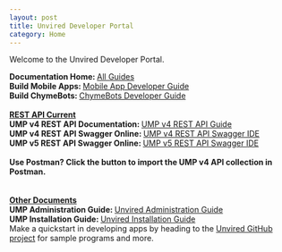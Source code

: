 ```yaml
---
layout: post
title: Unvired Developer Portal
category: Home
---
```


Welcome to the Unvired Developer Portal.

<div class="message">
<strong>Documentation Home: </strong><a href="https://unvired.atlassian.net/wiki/" target="_blank">All Guides</a>
<br>
<strong>Build Mobile Apps:  </strong><a href="https://unvired.atlassian.net/wiki/spaces/UNVIRED/overview" target="_blank">Mobile App Developer Guide</a>
<br>
<strong>Build ChymeBots:  </strong><a href="https://unvired.atlassian.net/wiki/spaces/CHYME/pages/37781549/Chyme+Development+Guide" target="_blank">ChymeBots Developer Guide</a>
<br><br>
<strong><u>REST API Current</u></strong>
<br>
<strong>UMP v4 REST API Documentation: </strong><a href="https://unvired.atlassian.net/wiki/spaces/UNVIRED/pages/159384111/UMP+REST+API+Guide" target="_blank">UMP v4 REST API Guide</a>
<br>
<strong>UMP v4 REST API Swagger Online: </strong><a href="https://app.swaggerhub.com/apis-docs/unvired/UMP-4-Rest-API/V2-Release-2018" target="_blank">UMP v4 REST API Swagger IDE</a>
<br>
<strong>UMP v5 REST API Swagger Online: </strong><a href="https://app.swaggerhub.com/apis-docs/unvired/UMP-5-Rest-API/V2-Release-2019-2" target="_blank">UMP v5 REST API Swagger IDE</a>
<br>
<br>
<strong>Use Postman? Click the button to import the UMP v4 API collection in Postman.</strong>
<div class="postman-run-button"
data-postman-action="collection/import"
data-postman-var-1="a6a2672ed2f3614a7f46"></div>
<script type="text/javascript">
  (function (p,o,s,t,m,a,n) {
    !p[s] && (p[s] = function () { (p[t] || (p[t] = [])).push(arguments); });
    !o.getElementById(s+t) && o.getElementsByTagName("head")[0].appendChild((
      (n = o.createElement("script")),
      (n.id = s+t), (n.async = 1), (n.src = m), n
    ));
  }(window, document, "_pm", "PostmanRunObject", "https://run.pstmn.io/button.js"));
</script>
<br>
<br>
</div>

<div class="message">
<strong><u>Other Documents</u></strong>
<br>
<strong>UMP Administration Guide: </strong><a href="https://unvired.atlassian.net/wiki/display/UMP4" target="_blank">Unvired Administration Guide</a>
<br>
<strong>UMP Installation Guide: </strong><a href="https://unvired.atlassian.net/wiki/display/IGU4" target="_blank">Unvired Installation Guide</a>
</div>

<div class="message">
Make a quickstart in developing apps by heading to the <a href="https://github.com/unvired">Unvired GitHub project</a> for sample programs and more.
</div>